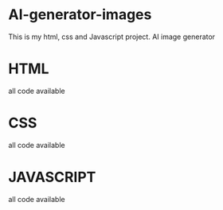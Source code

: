 # AI-generator-images
This is my html, css and Javascript project. AI image generator

# HTML
all code available

# CSS
all code available

# JAVASCRIPT
all code available
